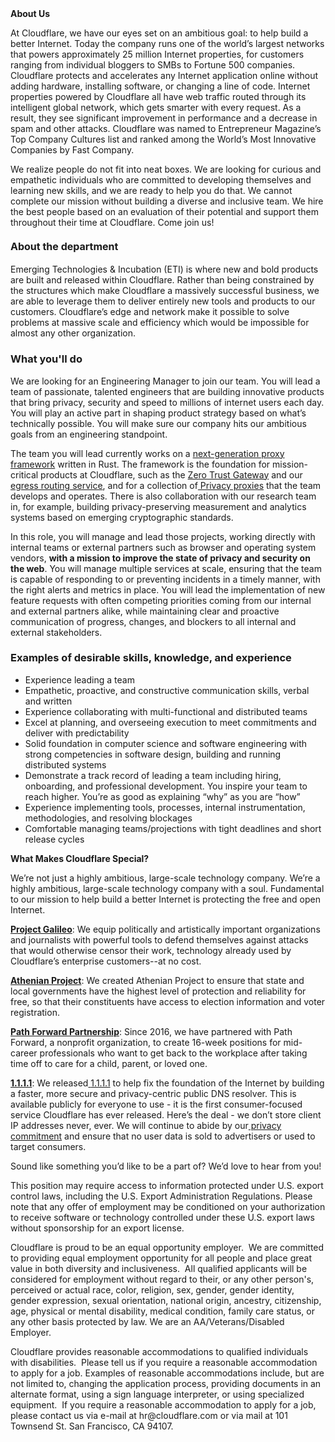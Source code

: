<div class="content-intro">
	<div><strong>About Us</strong></div>
	<div>
		<p><span style="font-weight: 400;">At Cloudflare, we have our eyes set on an ambitious goal: to help build a better Internet. Today the company runs one of the world’s largest networks that powers approximately 25 million Internet properties, for customers ranging from individual bloggers to SMBs to Fortune 500 companies. Cloudflare protects and accelerates any Internet application online without adding hardware, installing software, or changing a line of code. Internet properties powered by Cloudflare all have web traffic routed through its intelligent global network, which gets smarter with every request. As a result, they see significant improvement in performance and a decrease in spam and other attacks. Cloudflare was named to Entrepreneur Magazine’s Top Company Cultures list and ranked among the World’s Most Innovative Companies by Fast Company.</span><span style="font-weight: 400;">&nbsp;</span></p>
		<p><span style="font-weight: 400;">We realize people do not fit into neat boxes. We are looking for curious and empathetic individuals who are committed to developing themselves and learning new skills, and we are ready to help you do that. We cannot complete our mission without building a diverse and inclusive team. We hire the best people based on an evaluation of their potential and support them throughout their time at Cloudflare. Come join us!&nbsp;</span></p>
	</div>
</div>
<h4><span style="font-size: 12pt;"><strong>About the department</strong></span></h4>
<p><span style="font-weight: 400;">Emerging Technologies &amp; Incubation (ETI) is where new and bold products are built and released within Cloudflare. Rather than being constrained by the structures which make Cloudflare a massively successful business, we are able to leverage them to deliver entirely new tools and products to our customers. </span><span style="font-weight: 400;">Cloudflare’s edge and network make it possible to solve problems at massive scale and efficiency which would be impossible for almost any other organization.</span></p>
<h3><strong>What you'll do</strong></h3>
<p><span style="font-weight: 400;">We are looking for an Engineering Manager to join our team. You will lead a team of passionate, talented engineers that are building innovative products that bring privacy, security and speed to millions of internet users each day. You will play an active part in shaping product strategy based on what’s technically possible. You will make sure our company hits our ambitious goals from an engineering standpoint.</span></p>
<p><span style="font-weight: 400;">The team you will lead currently works on a </span><a href="https://blog.cloudflare.com/introducing-oxy/"><span style="font-weight: 400;">next-generation proxy framework</span></a><span style="font-weight: 400;"> written in Rust. The framework is the foundation for mission-critical products at Cloudflare, such as the </span><a href="https://www.cloudflare.com/products/zero-trust/gateway/"><span style="font-weight: 400;">Zero Trust Gateway</span></a><span style="font-weight: 400;"> and our </span><a href="https://blog.cloudflare.com/cloudflare-servers-dont-own-ips-anymore/"><span style="font-weight: 400;">egress routing service</span></a><span style="font-weight: 400;">, and for a collection of</span><a href="https://blog.cloudflare.com/icloud-private-relay/"><span style="font-weight: 400;"> Privacy proxies</span></a><span style="font-weight: 400;"> that the team develops and operates. There is also collaboration with our research team in, for example, building privacy-preserving measurement and analytics systems based on emerging cryptographic standards.&nbsp;</span></p>
<p><span style="font-weight: 400;">In this role, you will manage and lead those projects, working directly with internal teams or external partners such as browser and operating system vendors, </span><strong>with a mission to improve the state of privacy and security on the web</strong><span style="font-weight: 400;">. You will manage multiple services at scale, ensuring that the team is capable of responding to or preventing incidents in a timely manner, with the right alerts and metrics in place. You will lead the implementation of new feature requests with often competing priorities coming from our internal and external partners alike, while maintaining clear and proactive communication of progress, changes, and blockers to all internal and external stakeholders.</span></p>
<h3><strong>Examples of desirable skills, knowledge, and experience</strong></h3>
<ul>
	<li style="font-weight: 400;"><span style="font-weight: 400;">Experience leading a team</span></li>
	<li style="font-weight: 400;"><span style="font-weight: 400;">Empathetic, proactive, and constructive communication skills, verbal and written</span></li>
	<li style="font-weight: 400;"><span style="font-weight: 400;">Experience collaborating with multi-functional and distributed teams</span></li>
	<li style="font-weight: 400;"><span style="font-weight: 400;">Excel at planning, and overseeing execution to meet commitments and deliver with predictability</span></li>
	<li style="font-weight: 400;"><span style="font-weight: 400;">Solid foundation in computer science and software engineering with strong competencies in software design, building and running distributed systems</span></li>
	<li style="font-weight: 400;"><span style="font-weight: 400;">Demonstrate a track record of leading a team including hiring, onboarding, and professional development. </span><span style="font-weight: 400;">You inspire your team to reach higher. You’re as good as explaining “why” as you are “how”</span></li>
	<li style="font-weight: 400;"><span style="font-weight: 400;">Experience implementing tools, processes, internal instrumentation, methodologies, and resolving blockages</span></li>
	<li style="font-weight: 400;"><span style="font-weight: 400;">Comfortable managing teams/projections with tight deadlines and short release cycles</span></li>
</ul>
<div class="content-conclusion">
	<p><strong>What Makes Cloudflare Special?</strong></p>
	<p><span style="font-weight: 400;">We’re not just a highly ambitious, large-scale technology company. We’re a highly ambitious, large-scale technology company with a soul. Fundamental to our mission to help build a better Internet is protecting the free and open Internet.</span></p>
	<p><a href="https://blog.cloudflare.com/protecting-free-expression-online/"><strong>Project Galileo</strong></a><span style="font-weight: 400;">: We equip politically and artistically important organizations and journalists with powerful tools to defend themselves against attacks that would otherwise censor their work, technology already used by Cloudflare’s enterprise customers--at no cost.</span></p>
	<p><strong><a href="https://www.cloudflare.com/athenian/">Athenian Project</a></strong><span style="font-weight: 400;">: We created Athenian Project to ensure that state and local governments have the highest level of protection and reliability for free, so that their constituents have access to election information and voter registration.</span></p>
	<p><a href="https://blog.cloudflare.com/tag/path-forward/"><strong>Path Forward Partnership</strong></a><span style="font-weight: 400;">: Since 2016, we have partnered with Path Forward, a nonprofit organization, to create 16-week positions for mid-career professionals who want to get back to the workplace after taking time off to care for a child, parent, or loved one.</span></p>
	<p><a href="https://1.1.1.1/"><strong>1.1.1.1</strong></a><span style="font-weight: 400;">: We released</span><a href="https://1.1.1.1/"> <span style="font-weight: 400;">1.1.1.1</span></a><span style="font-weight: 400;"> to help fix the foundation of the Internet by building a faster, more secure and privacy-centric public DNS resolver. This is available publicly for everyone to use - it is the first consumer-focused service Cloudflare has ever released. Here’s the deal - we don’t store client IP addresses never, ever. We will continue to abide by our</span><a href="https://developers.cloudflare.com/1.1.1.1/privacy/public-dns-resolver"> privacy commitment</a><span style="font-weight: 400;"> and ensure that no user data is sold to advertisers or used to target consumers.</span></p>
	<p><span style="font-weight: 400;">Sound like something you’d like to be a part of? We’d love to hear from you!</span></p>
	<p><span style="font-weight: 400;">This position may require access to information protected under U.S. export control laws, including the U.S. Export Administration Regulations. Please note that any offer of employment may be conditioned on your authorization to receive software or technology controlled under these U.S. export laws without sponsorship for an export license.</span></p>
	<p><span style="font-weight: 400;">Cloudflare is proud to be an equal opportunity employer. &nbsp;We are committed to providing equal employment opportunity for all people and place great value in both diversity and inclusiveness. &nbsp;All qualified applicants will be considered for employment without regard to their, or any other person's, perceived or actual</span> <span style="font-weight: 400;">race, color, religion, sex, gender, gender identity, gender expression, sexual orientation, national origin, ancestry, citizenship, age, physical or mental disability, medical condition, family care status, or any other basis protected by law. </span><span style="font-weight: 400;">We are an AA/Veterans/Disabled Employer.</span></p>
	<p><span style="font-weight: 400;">Cloudflare provides reasonable accommodations to qualified individuals with disabilities. &nbsp;Please tell us if you require a reasonable accommodation to apply for a job. Examples of reasonable accommodations include, but are not limited to, changing the application process, providing documents in an alternate format, using a sign language interpreter, or using specialized equipment. &nbsp;If you require a reasonable accommodation to apply for a job, please contact us via e-mail at </span><span style="font-weight: 400;">hr@cloudflare.com</span><span style="font-weight: 400;"> or via mail at 101 Townsend St. San Francisco, CA 94107.</span></p>
</div>